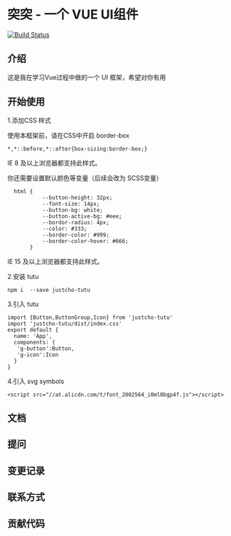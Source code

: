 # 突突 - 一个 VUE UI组件

[![Build Status](https://travis-ci.org/justcho/tutu-demo.svg?branch=master)](https://travis-ci.org/justcho/tutu-demo)

## 介绍

这是我在学习Vue过程中做的一个 UI 框架，希望对你有用

## 开始使用
1.添加CSS 样式

 使用本框架前，请在CSS中开启 border-box

 ```
 *,*::before,*::after{box-sizing:border-box;}

 ```
 IE 8 及以上浏览器都支持此样式。

 你还需要设置默认颜色等变量（后续会改为 SCSS变量）
 ```
   html {
            --button-height: 32px;
            --font-size: 14px;
            --button-bg: white;
            --button-active-bg: #eee;
            --bordor-radius: 4px;
            --color: #333;
            --border-color: #999;
            --border-color-hover: #666;
        }
 ```
 IE 15 及以上浏览器都支持此样式。
 
2.安装 tutu
```
npm i  --save justcho-tutu
```

3.引入 tutu
 ```
 import {Button,ButtonGroup,Icon} from 'justcho-tutu'
 import 'justcho-tutu/dist/index.css'
 export default {
   name: 'App',
   components: {
    'g-button':Button,
    'g-icon':Icon
   }
 }
 ```

4.引入 svg symbols
 ```
 <script src="//at.alicdn.com/t/font_2002564_i0ml0bgp4f.js"></script>
 ```

## 文档

## 提问

## 变更记录

## 联系方式

## 贡献代码

